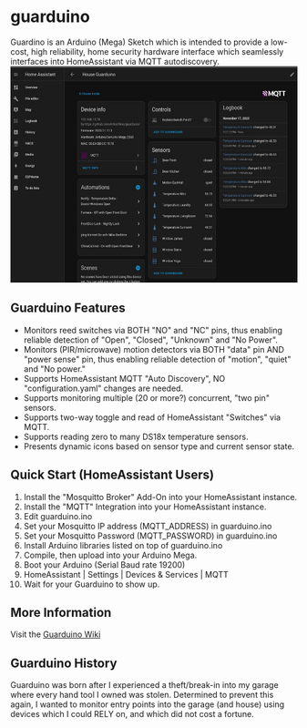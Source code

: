 # guarduino
Guardino is an Arduino (Mega) Sketch which is intended to provide a low-cost, high reliability, home security hardware interface which seamlessly interfaces into HomeAssistant via MQTT autodiscovery.
<br/>
<img src="https://github.com/mkachline/guarduino/blob/main/images/guarduino-ha.jpg" alt="drawing" height=380 />

## Guarduino Features
* Monitors reed switches via BOTH "NO" and "NC" pins, thus enabling reliable detection of "Open", "Closed", "Unknown" and "No Power".
* Monitors (PIR/microwave) motion detectors via BOTH "data" pin AND "power sense" pin, thus enabling reliable detection of "motion", "quiet" and "No power."
* Supports HomeAssistant MQTT "Auto Discovery", NO "configuration.yaml" changes are needed.
* Supports monitoring multiple (20 or more?) concurrent, "two pin" sensors.
* Supports two-way toggle and read of HomeAssistant "Switches" via MQTT.
* Supports reading zero to many DS18x temperature sensors.
* Presents dynamic icons based on sensor type and current sensor state.

## Quick Start (HomeAssistant Users)
1. Install the "Mosquitto Broker" Add-On into your HomeAssistant instance.
2. Install the "MQTT" Integration into your HomeAssistant instance.
3. Edit guarduino.ino
4. Set your Mosquitto IP address (MQTT_ADDRESS) in guarduino.ino
5. Set your Mosquitto Password (MQTT_PASSWORD) in guarduino.ino
6. Install Arduino libraries listed on top of guarduino.ino
7. Compile, then upload into your Arduino Mega.
8. Boot your Arduino (Serial Baud rate 19200)
9. HomeAssistant | Settings | Devices & Services | MQTT
10. Wait for your Guarduino to show up.

## More Information
Visit the [Guarduino Wiki](https://github.com/mkachline/guarduino/wiki)


## Guarduino History
Guarduino was born after I experienced a theft/break-in into my garage where every hand tool I owned was stolen. Determined to prevent this again, I wanted to monitor entry points into the garage (and house) using devices which I could RELY on, and which did not cost a fortune. 
